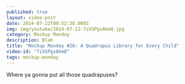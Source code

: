 ```yaml
---
published: true
layout: video-post
date: 2014-07-22T00:52:38.000Z
img: img/youtube/2014-07-22-7iXSPgzAkmQ.jpg
category: Mockup Monday
description: Blah
title: "Mockup Monday #20: A Quadrapus Library for Every Child"
video-id: "7iXSPgzAkmQ"
tags: mockup-monday
---
```

Where ya gonna put all those quadrapuses?
